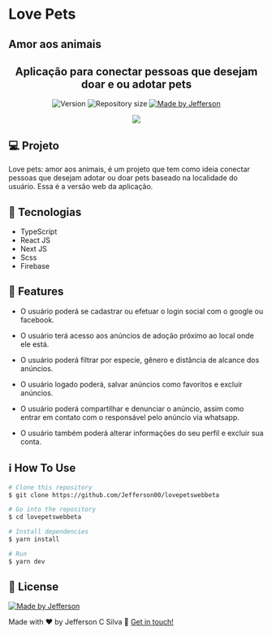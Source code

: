 # Love Pets
## Amor aos animais
<h2 align="center"> 
 Aplicação para conectar pessoas que desejam doar e ou adotar pets 
</h2>

<p align="center">
  <img alt="Version" src="https://img.shields.io/badge/version-1.0-brightgreen">
  <img alt="Repository size" src="https://img.shields.io/github/repo-size/Jefferson00/lovepetswebbeta">
  <a href="https://www.linkedin.com/in/jefferson-c-silva-aa1b7b1a9/">
    <img alt="Made by Jefferson" src="https://img.shields.io/badge/made%20by-Jefferson-blue">
  </a>
</p>

<p align="center">
  <img src="/preview.png">
</p>

## 💻 Projeto

Love pets: amor aos animais, é um projeto que tem como ideia conectar pessoas que desejam adotar ou doar pets baseado na localidade do usuário. Essa é a versão web da aplicação.

## 🚀 Tecnologias

- TypeScript
- React JS
- Next JS
- Scss
- Firebase

## 🚀 Features

- O usuário poderá se cadastrar ou efetuar o login social com o google ou facebook.

- O usuário terá acesso aos anúncios de adoção próximo ao local onde ele está.

- O usuário poderá filtrar por especie, gênero e distância de alcance dos anúncios.

- O usuário logado poderá, salvar anúncios como favoritos e excluir anúncios.

- O usuário poderá compartilhar e denunciar o anúncio, assim como entrar em contato com o responsável pelo anúncio via whatsapp.

- O usuário também poderá alterar informações do seu perfil e excluir sua conta.


## ℹ️ How To Use

```bash
# Clone this repository
$ git clone https://github.com/Jefferson00/lovepetswebbeta

# Go into the repository
$ cd lovepetswebbeta

# Install dependencies
$ yarn install

# Run
$ yarn dev

```

## 📝 License

<a href="/LICENSE">
    <img alt="Made by Jefferson" src="https://img.shields.io/badge/licence-MIT-blue">
 </a>

Made with ♥ by Jefferson C Silva :wave: [Get in touch!](https://www.linkedin.com/in/jefferson-c-silva)